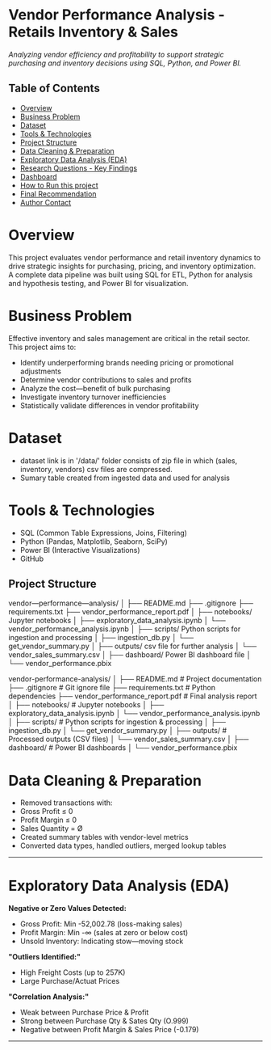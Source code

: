 # Vendor Performance Analysis - Retails Inventory & Sales

_Analyzing vendor efficiency and profitability to support strategic purchasing and inventory decisions
using SQL, Python, and Power Bl._

## Table of Contents
- [Overview](#overview)
- [Business Problem](#business_problem)
- [Dataset](#dataset)
- [Tools & Technologies](#tools_&_technologies)
- [Project Structure](#project_structure)
- [Data Cleaning & Preparation](#data_cleaning_&_preparation)
- [Exploratory Data Analysis (EDA)](#exploratory_data_analysis__eda_)
- [Research Questions - Key Findings](#research_questions_-_key_findings)
- [Dashboard](#dashboard)
- [How to Run this project](#how_to_run_this_project)
- [Final Recommendation](#final_recommendation)
- [Author Contact](#author_contact)

# Overview

This project evaluates vendor performance and retail inventory dynamics to drive strategic insights for
purchasing, pricing, and inventory optimization. A complete data pipeline was built using SQL for ETL,
Python for analysis and hypothesis testing, and Power BI for visualization.

# Business Problem

Effective inventory and sales management are critical in the retail sector. This project aims to:
- Identify underperforming brands needing pricing or promotional adjustments
- Determine vendor contributions to sales and profits
- Analyze the cost—benefit of bulk purchasing
- Investigate inventory turnover inefficiencies
- Statistically validate differences in vendor profitability

# Dataset

- dataset link is in '/data/' folder consists of zip file in which (sales, inventory, vendors) csv files are compressed.
- Sumary table created from ingested data and used for analysis

# Tools & Technologies
- SQL (Common Table Expressions, Joins, Filtering)
- Python (Pandas, Matplotlib, Seaborn, SciPy)
- Power BI (Interactive Visualizations)
- GitHub

## Project Structure

vendor—performance—analysis/
│
├── README.md
├── .gitignore
├── requirements.txt
├── vendor_performance_report.pdf
│
├── notebooks/                   Jupyter notebooks
│   ├── exploratory_data_analysis.ipynb
│   └── vendor_performance_analysis.ipynb
│
├── scripts/                    Python scripts for ingestion and processing
│   ├── ingestion_db.py
│   └── get_vendor_summary.py
│
├── outputs/                    csv file for further analysis
│   └── vendor_sales_summary.csv
│
├── dashboard/                  Power BI dashboard file
│   └── vendor_performance.pbix


vendor-performance-analysis/
│
├── README.md # Project documentation
├── .gitignore # Git ignore file
├── requirements.txt # Python dependencies
├── vendor_performance_report.pdf # Final analysis report
│
├── notebooks/ # Jupyter notebooks
│ ├── exploratory_data_analysis.ipynb
│ └── vendor_performance_analysis.ipynb
│
├── scripts/ # Python scripts for ingestion & processing
│ ├── ingestion_db.py
│ └── get_vendor_summary.py
│
├── outputs/ # Processed outputs (CSV files)
│ └── vendor_sales_summary.csv
│
├── dashboard/ # Power BI dashboards
│ └── vendor_performance.pbix


# Data Cleaning & Preparation

-  Removed transactions with:
 - Gross Profit ≤ 0
 - Profit Margin ≤ 0
 - Sales Quantity = Ø
- Created summary tables with vendor-level metrics
- Converted data types, handled outliers, merged lookup tables

---
# Exploratory Data Analysis (EDA)

**Negative or Zero Values Detected:**
 - Gross Profit: Min -52,002.78 (loss-making sales)
 - Profit Margin: Min -∞ (sales at zero or below cost)
 - Unsold Inventory: Indicating stow—moving stock

**"Outliers Identified:"**
 - High Freight Costs (up to 257K)
 - Large Purchase/Actuat Prices

**"Correlation Analysis:"**
 - Weak between Purchase Price & Profit
 - Strong between Purchase Qty & Sates Qty (O.999)
 - Negative between Profit Margin & Sales Price (-0.179)
---
